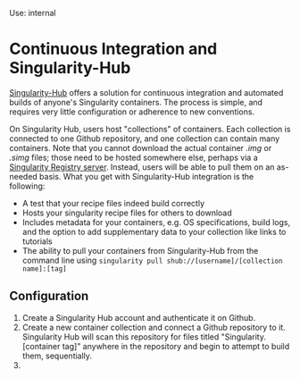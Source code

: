 Use: internal

# Continuous Integration and Singularity-Hub

[Singularity-Hub](https://www.singularity-hub.org/) offers a solution for continuous integration and automated builds of anyone's Singularity containers. The process is simple, and requires very little configuration or adherence to new conventions.

On Singularity Hub, users host "collections" of containers. Each collection is connected to one Github repository, and one collection can contain many containers. Note that you cannot download the actual container *.img* or *.simg* files; those need to be hosted somewhere else, perhaps via a [Singularity Registry server](https://singularityhub.github.io/sregistry//). Instead, users will be able to pull them on an as-needed basis. What you get with Singularity-Hub integration is the following:

- A test that your recipe files indeed build correctly
- Hosts your singularity recipe files for others to download
- Includes metadata for your containers, e.g. OS specifications, build logs, and the option to add supplementary data to your collection like links to tutorials
- The ability to pull your containers from Singularity-Hub from the command line using `singularity pull shub://[username]/[collection name]:[tag]`


## Configuration
1. Create a Singularity Hub account and authenticate it on Github.
2. Create a new container collection and connect a Github repository to it. Singularity Hub will scan this repository for files titled "Singularity.[container tag]" anywhere in the repository and begin to attempt to build them, sequentially.
3. 
